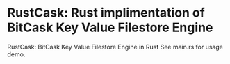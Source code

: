 # RustCask: Rust implimentation of BitCask Key Value Filestore Engine
RustCask: BitCask Key Value Filestore Engine in Rust
See main.rs for usage demo.

